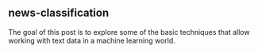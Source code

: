 ## news-classification

The goal of this post is to explore some of the basic techniques that allow working with text data in a machine learning world.
